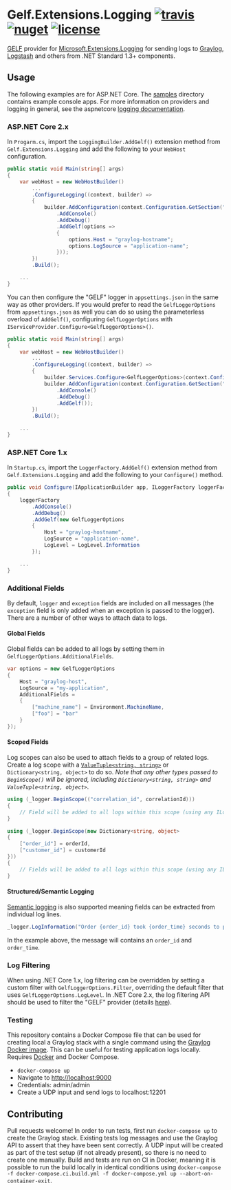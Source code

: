 # Gelf.Extensions.Logging [![travis](https://img.shields.io/travis/mattwcole/gelf-extensions-logging.svg?style=flat-square)](https://travis-ci.org/mattwcole/gelf-extensions-logging) [![nuget](https://img.shields.io/nuget/v/Gelf.Extensions.Logging.svg?style=flat-square)](https://www.nuget.org/packages/Gelf.Extensions.Logging) [![license](https://img.shields.io/github/license/mattwcole/gelf-extensions-logging.svg?style=flat-square)](https://github.com/mattwcole/gelf-extensions-logging/blob/master/LICENSE.md)

[GELF](http://docs.graylog.org/en/2.3/pages/gelf.html) provider for [Microsoft.Extensions.Logging](https://github.com/aspnet/Logging) for sending logs to [Graylog](https://www.graylog.org/), [Logstash](https://www.elastic.co/products/logstash) and others from .NET Standard 1.3+ components.

## Usage

The following examples are for ASP.NET Core. The [samples](/samples) directory contains example console apps. For more information on providers and logging in general, see the aspnetcore [logging documentation](https://docs.microsoft.com/en-us/aspnet/core/fundamentals/logging?tabs=aspnetcore2x#how-to-add-providers).

### ASP.NET Core 2.x

In `Progarm.cs`, import the `LoggingBuilder.AddGelf()` extension method from `Gelf.Extensions.Logging` and add the following to your `WebHost` configuration.

```csharp
public static void Main(string[] args)
{
    var webHost = new WebHostBuilder()
        ...
        .ConfigureLogging((context, builder) =>
        {
            builder.AddConfiguration(context.Configuration.GetSection("Logging"))
                .AddConsole()
                .AddDebug()
                .AddGelf(options =>
                {
                    options.Host = "graylog-hostname";
                    options.LogSource = "application-name";
                }));
        })
        .Build();

    ...
}
```

You can then configure the "GELF" logger in `appsettings.json` in the same way as other providers. If you would prefer to read the `GelfLoggerOptions` from `appsettings.json` as well you can do so using the parameterless overload of `AddGelf()`, configuring `GelfLoggerOptions` with `IServiceProvider.Configure<GelfLoggerOptions>()`.

```csharp
public static void Main(string[] args)
{
    var webHost = new WebHostBuilder()
        ...
        .ConfigureLogging((context, builder) =>
        {
            builder.Services.Configure<GelfLoggerOptions>(context.Configuration.GetSection("Graylog"));
            builder.AddConfiguration(context.Configuration.GetSection("Logging"))
                .AddConsole()
                .AddDebug()
                .AddGelf());
        })
        .Build();

    ...
}
```

### ASP.NET Core 1.x

In `Startup.cs`, import the `LoggerFactory.AddGelf()` extension method from `Gelf.Extensions.Logging` and add the following to your `Configure()` method.

```csharp
public void Configure(IApplicationBuilder app, ILoggerFactory loggerFactory)
{
    loggerFactory
        .AddConsole()
        .AddDebug()
        .AddGelf(new GelfLoggerOptions
        {
            Host = "graylog-hostname",
            LogSource = "application-name",
            LogLevel = LogLevel.Information
        });

    ...
}
```

### Additional Fields

By default, `logger` and `exception` fields are included on all messages (the `exception` field is only added when an exception is passed to the logger). There are a number of other ways to attach data to logs.

#### Global Fields

Global fields can be added to all logs by setting them in `GelfLoggerOptions.AdditionalFields`.

```csharp
var options = new GelfLoggerOptions
{
    Host = "graylog-host",
    LogSource = "my-application",
    AdditionalFields =
    {
        ["machine_name"] = Environment.MachineName,
        ["foo"] = "bar"
    }
});
```

#### Scoped Fields

Log scopes can also be used to attach fields to a group of related logs. Create a log scope with a [`ValueTuple<string, string>`](https://blogs.msdn.microsoft.com/dotnet/2017/03/09/new-features-in-c-7-0/) or `Dictionary<string, object>` to do so. _Note that any other types passed to `BeginScope()` will be ignored, including `Dictionary<string, string>` and `ValueTuple<string, object>`._

```csharp
using (_logger.BeginScope(("correlation_id", correlationId)))
{
    // Field will be added to all logs within this scope (using any ILogger<T> instance).
}

using (_logger.BeginScope(new Dictionary<string, object>
{
    ["order_id"] = orderId,
    ["customer_id"] = customerId
}))
{
    // Fields will be added to all logs within this scope (using any ILogger<T> instance).
}
```

#### Structured/Semantic Logging

[Semantic logging](https://softwareengineering.stackexchange.com/questions/312197/benefits-of-structured-logging-vs-basic-logging) is also supported meaning fields can be extracted from individual log lines.

```csharp
_logger.LogInformation("Order {order_id} took {order_time} seconds to process", orderId, orderTime);
```

In the example above, the message will contains an `order_id` and `order_time`.

### Log Filtering

When using .NET Core 1.x, log filtering can be overridden by setting a custom filter with `GelfLoggerOptions.Filter`, overriding the default filter that uses `GelfLoggerOptions.LogLevel`. In .NET Core 2.x, the log filtering API should be used to filter the "GELF" provider (details [here](https://docs.microsoft.com/en-us/aspnet/core/fundamentals/logging?tabs=aspnetcore2x#log-filtering)).

### Testing

This repository contains a Docker Compose file that can be used for creating local a Graylog stack with a single command using the [Graylog Docker image](https://hub.docker.com/r/graylog2/server/). This can be useful for testing application logs locally. Requires [Docker](https://www.docker.com/get-docker) and Docker Compose.

- `docker-compose up`
- Navigate to [http://localhost:9000](http://localhost:9000)
- Credentials: admin/admin
- Create a UDP input and send logs to localhost:12201

## Contributing

Pull requests welcome! In order to run tests, first run `docker-compose up` to create the Graylog stack. Existing tests log messages and use the Graylog API to assert that they have been sent correctly. A UDP input will be created as part of the test setup (if not already present), so there is no need to create one manually. Build and tests are run on CI in Docker, meaning it is possible to run the build locally in identical conditions using `docker-compose -f docker-compose.ci.build.yml -f docker-compose.yml up --abort-on-container-exit`.
